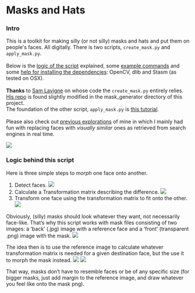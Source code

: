 # Masks and Hats

### Intro
This is a toolkit for making silly (or not silly) masks and hats and put them on people's faces. All digitally. There is two scripts, `create_mask.py` and `apply_mask.py`. 
<br><br>Below is the [logic of the script]() explained, some [example commands]() and some [help for installing the dependencies](): OpenCV, dlib and Stasm (as tested on OSX). 
<br><br>**Thanks** to [Sam Lavigne](https://github.com/antiboredom) on whose code the `create_mask.py` entirely relies. [His repo](https://github.com/antiboredom/mask-generator) is found slightly modified in the mask_generator directory of this project. 
<br>The foundation of the other script, `apply_mask.py` is [this tutorial](http://www.learnopencv.com/face-morph-using-opencv-cpp-python/). 
<br><br>Please also check out [previous explorations](http://leoneckert.com/projects/anonymizme/) of mine in which I mainly had fun with replacing faces with *visually similar* ones as retrieved from search engines in real time. 

![](https://raw.githubusercontent.com/leoneckert/masks-and-hats/master/imgs/mask.gif)

### Logic behind this script
Here is three simple steps to *morph* one face onto another.

1) Detect faces.
![](https://raw.githubusercontent.com/leoneckert/masks-and-hats/master/imgs/img-01.png)
2) Calculate a Transformation matrix describing the difference. 
![](https://raw.githubusercontent.com/leoneckert/masks-and-hats/master/imgs/img-02.png)
3) Transform one face using the transformation matrix to fit onto the other.
![](https://raw.githubusercontent.com/leoneckert/masks-and-hats/master/imgs/img-03.png)

Obviously, (silly) masks should look whatever they want, not necessarily face-like. That’s why this script works with mask files consisting of two images: a ‘back’ (.jpg) image with a reference face and a ‘front’ (transparent .png) image with the mask.
![](https://raw.githubusercontent.com/leoneckert/masks-and-hats/master/imgs/img-04.png)

The idea then is to use the reference image to calculate whatever transformation matrix is needed for a given destination face, but the use it to morph the mask instead. 
![](https://raw.githubusercontent.com/leoneckert/masks-and-hats/master/imgs/img-05.png)
![](https://raw.githubusercontent.com/leoneckert/masks-and-hats/master/imgs/img-06.png)


That way, masks don’t have to resemble faces or be of any specific size (for bigger masks, just add margin to the reference image, and draw whatever you feel like onto the mask png). 



